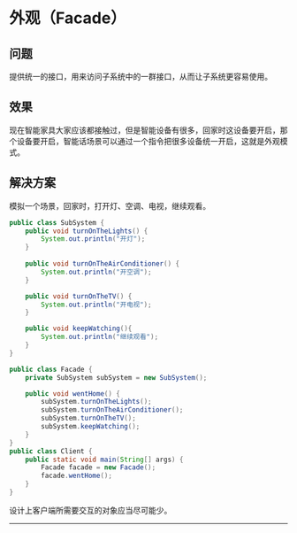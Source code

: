 # 外观（Facade）

## 问题

提供统一的接口，用来访问子系统中的一群接口，从而让子系统更容易使用。

## 效果

现在智能家具大家应该都接触过，但是智能设备有很多，回家时这设备要开启，那个设备要开启，智能话场景可以通过一个指令把很多设备统一开启，这就是外观模式。

## 解决方案
模拟一个场景，回家时，打开灯、空调、电视，继续观看。
```java
public class SubSystem {
    public void turnOnTheLights() {
        System.out.println("开灯");
    }
    
    public void turnOnTheAirConditioner() {
        System.out.println("开空调");
    }

    public void turnOnTheTV() {
        System.out.println("开电视");
    }

    public void keepWatching(){
        System.out.println("继续观看");
    }
}

public class Facade {
    private SubSystem subSystem = new SubSystem();

    public void wentHome() {
        subSystem.turnOnTheLights();
        subSystem.turnOnTheAirConditioner();
        subSystem.turnOnTheTV();
        subSystem.keepWatching();
    }
}
public class Client {
    public static void main(String[] args) {
        Facade facade = new Facade();
        facade.wentHome();
    }
}
```
设计上客户端所需要交互的对象应当尽可能少。








----
